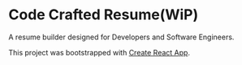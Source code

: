 # Code Crafted Resume(WiP)

A resume builder designed for Developers and Software Engineers.

This project was bootstrapped with [Create React App](https://github.com/facebook/create-react-app).
